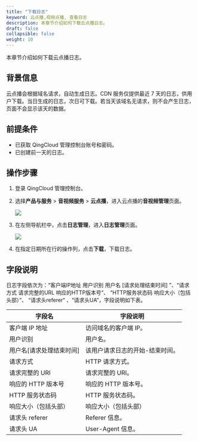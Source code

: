 ```yaml
---
title: "下载日志"
keyword: 云点播,视频点播, 查看日志
description: 本章节介绍如何下载云点播日志。
draft: false
collapsible: false
weight: 10
---
```


本章节介绍如何下载云点播日志。

## 背景信息

云点播会根据域名请求，自动生成日志。CDN 服务仅提供最近 7 天的日志，供用户下载。当日生成的日志，次日可下载。若当天该域名无请求，则不会产生日志，页面不会显示该天的数据。

## 前提条件

- 已获取 QingCloud 管理控制台账号和密码。
- 已创建前一天的日志。

## 操作步骤

1. 登录 QingCloud 管理控制台。

2. 选择**产品与服务** > **音视频服务** > **云点播**，进入云点播的**音视频管理**页面。

   ![](/audio_and_video/vod/_images/um_video_list.png)

3. 在左侧导航栏中，点击**日志管理**，进入**日志管理**页面。

   ![](/audio_and_video/vod/_images/um_log_list.png)

4. 在指定日期所在行的操作列，点击**下载**，下载日志。

## 字段说明

日志字段依次为：“客户端IP地址 用户识别 用户名 [请求处理结束时间] ”、“请求方式 请求完整的URL 响应的HTTP版本号“、 “HTTP服务状态码 响应大小（包括头部）”、 “请求头referer“ 、“请求头UA”，字段说明如下表。

| 字段名                   | 字段说明                        |
| ------------------------ | ------------------------------- |
| 客户端 IP 地址           | 访问域名的客户端 IP。           |
| 用户识别                 | 用户名。                        |
| 用户名[请求处理结束时间] | 该用户请求日志的开始-结束时间。 |
| 请求方式                 | HTTP 请求方式。                 |
| 请求完整的 URI           | 请求完整的 URI。                |
| 响应的 HTTP 版本号       | 响应的 HTTP 版本号。            |
| HTTP 服务状态码          | HTTP 服务状态码。               |
| 响应大小（包括头部）     | 响应大小（包括头部）            |
| 请求头 referer           | Referer 信息。                  |
| 请求头 UA                | User-Agent 信息。               |
